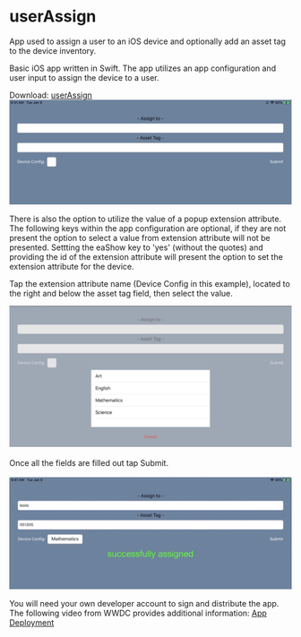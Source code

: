 # userAssign
App used to assign a user to an iOS device and optionally add an asset tag to the device inventory.

Basic iOS app written in Swift.  The app utilizes an app configuration and user input to assign the device to a user.

Download: [userAssign](https://github.com/BIG-RAT/userAssign/releases/download/current/userAssign.ipa)
<img src="./images/userAssign1.png" alt="userAssign" />

There is also the option to utilize the value of a popup extension attribute.  The following keys within the app configuration are optional, if they are not present the option to select a value from extension attribute will not be presented. Settting the eaShow key to 'yes' (without the quotes) and providing the id of the extension attribute will present the option to set the extension attribute for the device.

Tap the extension attribute name (Device Config in this example), located to the right and below the asset tag field, then select the value.

<img src="./images/userAssign2.png" alt="userAssign" />
<br/><br/>
Once all the fields are filled out tap Submit.
<br/><br/>
<img src="./images/userAssign3.png" alt="userAssign" />

You will need your own developer account to sign and distribute the app.  The following video from WWDC provides additional information:
[App Deployment](https://developer.apple.com/videos/play/wwdc2019/304/)